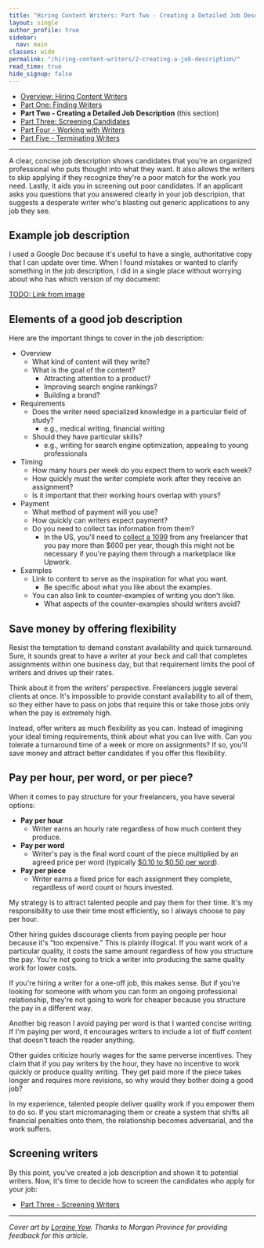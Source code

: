 ```yaml
---
title: "Hiring Content Writers: Part Two - Creating a Detailed Job Description"
layout: single
author_profile: true
sidebar:
  nav: main
classes: wide
permalink: "/hiring-content-writers/2-creating-a-job-description/"
read_time: true
hide_signup: false
---
```


* [Overview: Hiring Content Writers](/hiring-content-writers/)
* [Part One: Finding Writers](/hiring-content-writers/1-finding-writers/)
* **Part Two - Creating a Detailed Job Description** (this section)
* [Part Three: Screening Candidates](/hiring-content-writers/3-screening-candidates/)
* [Part Four - Working with Writers](/hiring-content-writers/4-working-with-writers/)
* [Part Five - Terminating Writers](/hiring-content-writers/5-terminating-writers/)

---

A clear, concise job description shows candidates that you're an organized professional who puts thought into what they want. It also allows the writers to skip applying if they recognize they're a poor match for the work you need. Lastly, it aids you in screening out poor candidates. If an applicant asks you questions that you answered clearly in your job descripion, that suggests a desperate writer who's blasting out generic applications to any job they see.

## Example job description

I used a Google Doc because it's useful to have a single, authoritative copy that I can update over time. When I found mistakes or wanted to clarify something in the job description, I did in a single place without worrying about who has which version of my document:

[TODO: Link from image](https://docs.google.com/document/d/1sPkmViKqOc9GXhkiL7UUcR315H68YYWGDgKn-r4BKJE/edit#)

## Elements of a good job description

Here are the important things to cover in the job description:

* Overview
   * What kind of content will they write?
   * What is the goal of the content?
     * Attracting attention to a product?
     * Improving search engine rankings?
     * Building a brand?
* Requirements
  * Does the writer need specialized knowledge in a particular field of study?
    * e.g., medical writing, financial writing
  * Should they have particular skills?
    * e.g., writing for search engine optimization, appealing to young professionals
* Timing
  * How many hours per week do you expect them to work each week?
  * How quickly must the writer complete work after they receive an assignment?
  * Is it important that their working hours overlap with yours?
* Payment
  * What method of payment will you use?
  * How quickly can writers expect payment?
  * Do you need to collect tax information from them?
    * In the US, you'll need to [collect a 1099](https://www.irs.gov/forms-pubs/about-form-1099-misc) from any freelancer that you pay more than $600 per year, though this might not be necessary if you're paying them through a marketplace like Upwork.
* Examples
  * Link to content to serve as the inspiration for what you want.
    * Be specific about what you like about the examples.
  * You can also link to counter-examples of writing you don't like.
    * What aspects of the counter-examples should writers avoid?

## Save money by offering flexibility

Resist the temptation to demand constant availability and quick turnaround. Sure, it sounds great to have a writer at your beck and call that completes assignments within one business day, but that requirement limits the pool of writers and drives up their rates.

Think about it from the writers' perspective. Freelancers juggle several clients at once. It's impossible to provide constant availability to all of them, so they either have to pass on jobs that require this or take those jobs only when the pay is extremely high.

Instead, offer writers as much flexibility as you can. Instead of imagining your ideal timing requirements, think about what you can live with. Can you tolerate a turnaround time of a week or more on assignments? If so, you'll save money and attract better candidates if you offer this flexibility.

## Pay per hour, per word, or per piece?

When it comes to pay structure for your freelancers, you have several options:

* **Pay per hour**
  * Writer earns an hourly rate regardless of how much content they produce.
* **Pay per word**
  * Writer's pay is the final word count of the piece multiplied by an agreed price per word (typically [$0.10 to $0.50 per word](http://whopayswriters.com)).
* **Pay per piece**
  * Writer earns a fixed price for each assignment they complete, regardless of word count or hours invested.

My strategy is to attract talented people and pay them for their time. It's my responsibility to use their time most efficiently, so I always choose to pay per hour.

Other hiring guides discourage clients from paying people per hour because it's "too expensive." This is plainly illogical. If you want work of a particular quality, it costs the same amount regardless of how you structure the pay. You're not going to trick a writer into producing the same quality work for lower costs.

If you're hiring a writer for a one-off job, this makes sense. But if you're looking for someone with whom you can form an ongoing professional relationship, they're not going to work for cheaper because you structure the pay in a different way.

Another big reason I avoid paying per word is that I wanted concise writing. If I'm paying per word, it encourages writers to include a lot of fluff content that doesn't teach the reader anything.

Other guides criticize hourly wages for the same perverse incentives. They claim that if you pay writers by the hour, they have no incentive to work quickly or produce quality writing. They get paid more if the piece takes longer and requires more revisions, so why would they bother doing a good job?

In my experience, talented people deliver quality work if you empower them to do so. If you start micromanaging them or create a system that shifts all financial penalties onto them, the relationship becomes adversarial, and the work suffers.

## Screening writers

By this point, you've created a job description and shown it to potential writers. Now, it's time to decide how to screen the candidates who apply for your job:

* [Part Three - Screening Writers](/hiring-content-writers/3-screening-candidates/)

---

*Cover art by [Loraine Yow](https://www.linkedin.com/in/lolo-ology/). Thanks to Morgan Province for providing feedback for this article.*